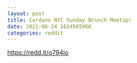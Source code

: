 ```yaml
--- 
layout: post 
title: Cardano NYC Sunday Brunch Meetup! 
date: 2021-06-24 1624565966 
categories: reddit 
--- 
```

https://redd.it/o794io